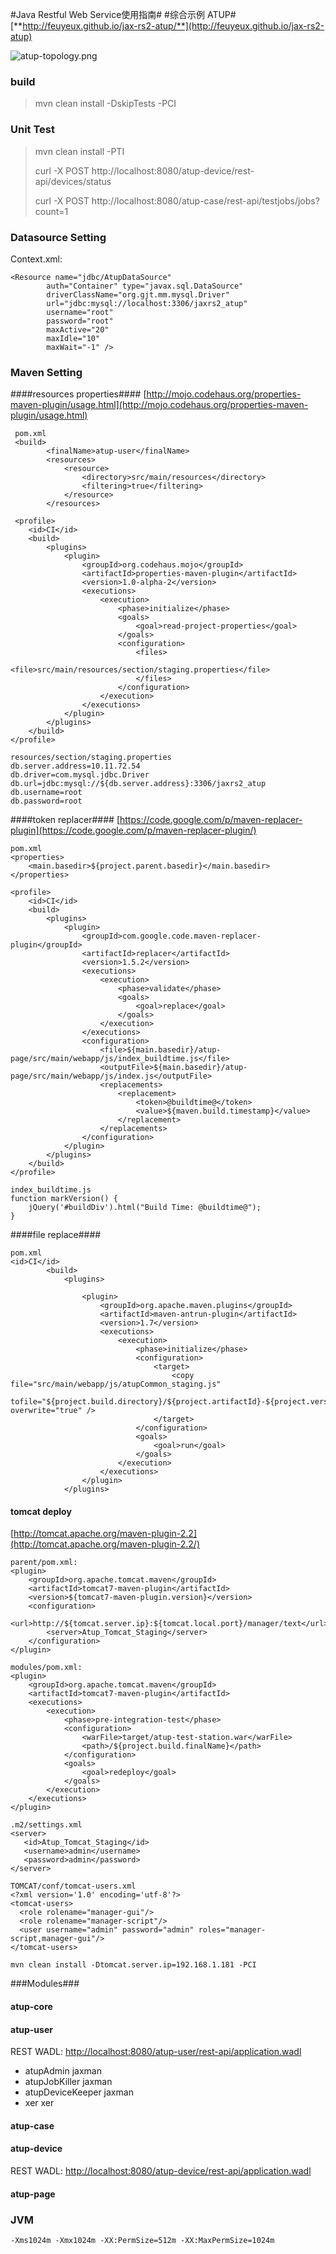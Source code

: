 #Java Restful Web Service使用指南#
#综合示例 ATUP#
[**http://feuyeux.github.io/jax-rs2-atup/**](http://feuyeux.github.io/jax-rs2-atup)

![atup-topology.png](atup-topology.png)

### build ###
> mvn clean install -DskipTests -PCI

### Unit Test ###
> mvn clean install -PTI
>
> curl -X POST http://localhost:8080/atup-device/rest-api/devices/status
>
> curl -X POST http://localhost:8080/atup-case/rest-api/testjobs/jobs?count=1

### Datasource Setting ###
Context.xml:
	
	<Resource name="jdbc/AtupDataSource"
        	auth="Container" type="javax.sql.DataSource"
        	driverClassName="org.gjt.mm.mysql.Driver"
        	url="jdbc:mysql://localhost:3306/jaxrs2_atup"
        	username="root"
        	password="root"
        	maxActive="20"
        	maxIdle="10"
        	maxWait="-1" />
	
### Maven Setting ###
####resources properties####
[http://mojo.codehaus.org/properties-maven-plugin/usage.html](http://mojo.codehaus.org/properties-maven-plugin/usage.html)

     pom.xml
     <build>
            <finalName>atup-user</finalName>
            <resources>
                <resource>
                    <directory>src/main/resources</directory>
                    <filtering>true</filtering>
                </resource>
            </resources>

     <profile>
        <id>CI</id>
        <build>
            <plugins>
                <plugin>
                    <groupId>org.codehaus.mojo</groupId>
                    <artifactId>properties-maven-plugin</artifactId>
                    <version>1.0-alpha-2</version>
                    <executions>
                        <execution>
                            <phase>initialize</phase>
                            <goals>
                                <goal>read-project-properties</goal>
                            </goals>
                            <configuration>
                                <files>
                                    <file>src/main/resources/section/staging.properties</file>
                                </files>
                            </configuration>
                        </execution>
                    </executions>
                </plugin>
            </plugins>
        </build>
    </profile>

    resources/section/staging.properties
    db.server.address=10.11.72.54
    db.driver=com.mysql.jdbc.Driver
    db.url=jdbc:mysql://${db.server.address}:3306/jaxrs2_atup
    db.username=root
    db.password=root

####token replacer####
[https://code.google.com/p/maven-replacer-plugin](https://code.google.com/p/maven-replacer-plugin/)

    pom.xml
    <properties>
        <main.basedir>${project.parent.basedir}</main.basedir>
    </properties>

    <profile>
        <id>CI</id>
        <build>
            <plugins>
                <plugin>
                    <groupId>com.google.code.maven-replacer-plugin</groupId>
                    <artifactId>replacer</artifactId>
                    <version>1.5.2</version>
                    <executions>
                        <execution>
                            <phase>validate</phase>
                            <goals>
                                <goal>replace</goal>
                            </goals>
                        </execution>
                    </executions>
                    <configuration>
                        <file>${main.basedir}/atup-page/src/main/webapp/js/index_buildtime.js</file>
                        <outputFile>${main.basedir}/atup-page/src/main/webapp/js/index.js</outputFile>
                        <replacements>
                            <replacement>
                                <token>@buildtime@</token>
                                <value>${maven.build.timestamp}</value>
                            </replacement>
                        </replacements>
                    </configuration>
                </plugin>
            </plugins>
        </build>
    </profile>

    index_buildtime.js
    function markVersion() {
        jQuery('#buildDiv').html("Build Time: @buildtime@");
    }

####file replace####

    pom.xml
    <id>CI</id>
            <build>
                <plugins>

                    <plugin>
                        <groupId>org.apache.maven.plugins</groupId>
                        <artifactId>maven-antrun-plugin</artifactId>
                        <version>1.7</version>
                        <executions>
                            <execution>
                                <phase>initialize</phase>
                                <configuration>
                                    <target>
                                        <copy file="src/main/webapp/js/atupCommon_staging.js"
                                              tofile="${project.build.directory}/${project.artifactId}-${project.version}/js/atupCommon.js" overwrite="true" />
                                    </target>
                                </configuration>
                                <goals>
                                    <goal>run</goal>
                                </goals>
                            </execution>
                        </executions>
                    </plugin>
                </plugins>

#### tomcat deploy ####

[http://tomcat.apache.org/maven-plugin-2.2](http://tomcat.apache.org/maven-plugin-2.2/)

	parent/pom.xml:
	<plugin>
		<groupId>org.apache.tomcat.maven</groupId>
		<artifactId>tomcat7-maven-plugin</artifactId>
		<version>${tomcat7-maven-plugin.version}</version>
		<configuration>
			<url>http://${tomcat.server.ip}:${tomcat.local.port}/manager/text</url>
			<server>Atup_Tomcat_Staging</server>
		</configuration>
	</plugin>

	modules/pom.xml:
	<plugin>
		<groupId>org.apache.tomcat.maven</groupId>
		<artifactId>tomcat7-maven-plugin</artifactId>
		<executions>
			<execution>
				<phase>pre-integration-test</phase>
				<configuration>
					<warFile>target/atup-test-station.war</warFile>
					<path>/${project.build.finalName}</path>
				</configuration>
				<goals>
					<goal>redeploy</goal>
				</goals>
			</execution>
		</executions>
	</plugin>

	.m2/settings.xml
	<server>
       <id>Atup_Tomcat_Staging</id>
       <username>admin</username>
       <password>admin</password>
	</server>

	TOMCAT/conf/tomcat-users.xml
	<?xml version='1.0' encoding='utf-8'?>
	<tomcat-users>
	  <role rolename="manager-gui"/>
	  <role rolename="manager-script"/>
	  <user username="admin" password="admin" roles="manager-script,manager-gui"/>
	</tomcat-users>

    mvn clean install -Dtomcat.server.ip=192.168.1.181 -PCI
###Modules###

#### atup-core ####

#### atup-user ####
REST WADL:
[http://localhost:8080/atup-user/rest-api/application.wadl](http://localhost:8080/atup-user/rest-api/application.wadl)

- atupAdmin jaxman
- atupJobKiller jaxman
- atupDeviceKeeper jaxman
- xer xer

#### atup-case ####

#### atup-device ####
REST WADL:
[http://localhost:8080/atup-device/rest-api/application.wadl](http://localhost:8080/atup-device/rest-api/application.wadl)

#### atup-page  ####


### JVM ###
	-Xms1024m -Xmx1024m -XX:PermSize=512m -XX:MaxPermSize=1024m